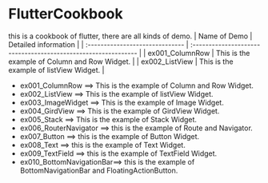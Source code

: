 # FlutterCookbook
this is a cookbook of flutter, there are all kinds of demo.
| Name of Demo  | Detailed information  |
| :------------------------------ | :------------------------------------------------------------- |
| ex001_ColumnRow | This is the example of  Column and Row Widget.  |
| ex002_ListView  | This is the example of listView Widget.         |


- ex001_ColumnRow       ==>     This is the example of  Column and Row Widget.
- ex002_ListView        ==>     This is the example of listView Widget.
- ex003_ImageWidget     ==>     This is the example of Image Widget.
- ex004_GirdView        ==>     This is the example of GirdView Widget.
- ex005_Stack           ==>     This is the example of Stack Widget.
- ex006_RouterNavigator ==>     this is the example of Route and Navigator.
- ex007_Button          ==>     this is the example of Button Widget.
- ex008_Text            ==>     this is the example of Text Widget.
- ex009_TextField       ==>     this is the example of TextField Widget.
- ex010_BottomNavigationBar==>  this is the example of BottomNavigationBar and FloatingActionButton.

